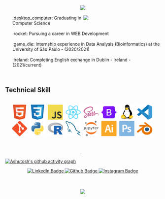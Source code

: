 <!-- HEADER -->
<div align="center"><img src="https://capsule-render.vercel.app/api?type=waving&color=5ACDEB&height=80&section=header&text=Charles%20Barros&fontSize=60&fontColor=fff"/></div>

<!-- ABOUT -->
<div>
    <div id='gif'>
        <img align="right" src="https://media.giphy.com/media/BOOyywoZerTGp90YPN/giphy.gif" width="250"/>
    </div>
    <div align="left" >
        <ul type="none">
            <li>:desktop_computer: Graduating in Computer Science</li>
            <span>&nbsp</span>
            <li>:rocket: Pursuing a career in WEB Development</li>
            <span>&nbsp</span>
            <li>:game_die: Internship experience in Data Analysis (Bioinformatics) at the University of São Paulo - (2020/2021)</li>
            <span>&nbsp</span>
            <li>:ireland: Completing English exchange in Dublin - Ireland - (2021/current)</li>
        </ul>
    </div>
</div>

</br>
<h2>Technical Skill</h2>

<!-- TECH ICONS -->
</br>

<div align="center">
    <img src="https://github.com/devicons/devicon/blob/master/icons/html5/html5-original.svg" title="html5" alt="html5 icon" width="50"/>&nbsp; 
    <img src="https://github.com/devicons/devicon/blob/master/icons/css3/css3-original.svg" title="css3" alt="css3 icon" width="50"/>&nbsp; 
    <img src='https://github.com/devicons/devicon/blob/master/icons/javascript/javascript-original.svg' title="javascript" alt="javascript icon" width="50"/>&nbsp; 
    <img src="https://github.com/devicons/devicon/blob/master/icons/react/react-original.svg" title="react" alt="react icon" width="50"/>&nbsp; 
    <img src="https://github.com/devicons/devicon/blob/master/icons/sass/sass-original.svg" title="sass" alt="sass icon" width="50"/>&nbsp; 
    <img src="https://github.com/devicons/devicon/blob/master/icons/bootstrap/bootstrap-original.svg" title="bootstrap" alt="bootstrap icon" width="50"/>&nbsp; 
    <img src="https://github.com/devicons/devicon/blob/master/icons/linux/linux-original.svg" title="tux" alt="linux icon" width="50"/>&nbsp; 
    <img src="https://github.com/devicons/devicon/blob/master/icons/vscode/vscode-original.svg" title="vscode" alt="vscode icon" width="50"/>&nbsp; 
    <img src="https://github.com/devicons/devicon/blob/master/icons/git/git-original.svg" title="git" alt="git icon" width="50"/>&nbsp; 
    <img src="https://github.com/devicons/devicon/blob/master/icons/python/python-original.svg" title="python" alt="python icon" width="50"/>&nbsp; 
    <img src="https://github.com/devicons/devicon/blob/master/icons/r/r-original.svg" title="r language" alt="r language icon" width="50"/>&nbsp; 
    <img src="https://github.com/devicons/devicon/blob/master/icons/mysql/mysql-original.svg" title="mysql" alt="mysql icon" width="50"/>&nbsp; 
    <img src="https://github.com/devicons/devicon/blob/master/icons/jupyter/jupyter-original-wordmark.svg" title="jupyter notebook" alt="jupyter notebook icon" width="50"/>&nbsp; 
    <img src="https://github.com/devicons/devicon/blob/master/icons/illustrator/illustrator-plain.svg" title="illustrator" alt="illustrator icon" width="50"/>&nbsp; 
    <img src="https://github.com/devicons/devicon/blob/master/icons/photoshop/photoshop-plain.svg" title="photoshop" alt="photoshop icon" width="50"/>&nbsp; 
    <img src="https://github.com/devicons/devicon/blob/master/icons/blender/blender-original.svg" title="blender" alt="blender icon" width="50"/>&nbsp; 
</div>

<h1></h1> <!-- SEPARATOR FINE LINE -->

 <!-- GITHUB STATS-->
<div align="center">
    <a href="https://git.io/streak-stats" target="_blank">
        <img src="http://github-readme-streak-stats.herokuapp.com?user=charbavito&theme=dark&background=0D1117&hide_border=true" alt=""/>
    </a>&nbsp;&nbsp;
    <a href="https://github.com/anuraghazra/github-readme-stats" target="_blank">
        <img src="https://github-readme-stats.vercel.app/api/top-langs/?username=charbavito&layout=compact&theme=vision-friendly-dark&bg_color=0D1117&hide_border=true&title_color=fff" alt=""/>
    </a>
</div>

<!-- LINE GRAPH STATS -->
[![Ashutosh's github activity graph](https://activity-graph.herokuapp.com/graph?username=charbavito&bg_color=0D1117&line=3E899F&color=fff&radius=16&hide_border=true&point=fff&hide_title=true)](https://github.com/ashutosh00710/github-readme-activity-graph)

<!-- SOCIAL -->
<div align="center">
    <a href="https://www.linkedin.com/in/charles-barros/">
        <img src="https://img.shields.io/badge/LinkedIn-0077B5?style=for-the-badge&logo=linkedin&logoColor=white" alt="LinkedIn Badge"/>
    </a>
    <a href="https://github.com/charbavito">
        <img src="https://img.shields.io/badge/GitHub-100000?style=for-the-badge&logo=github&logoColor=white" alt="Github Badge"/>
    </a>
    <a href="https://www.instagram.com/charbavito">
        <img src="https://img.shields.io/badge/Instagram-E4405F?style=for-the-badge&logo=instagram&logoColor=white" alt="Instagram Badge"/>
    </a>
</div>

</br>

<div align='center'><img src="https://komarev.com/ghpvc/?username=charbavito&style=flat-square&color=blue" alt=""/></div>

</br>

<!-- FOOTER -->
<div align="center">
    <img src="https://capsule-render.vercel.app/api?type=waving&color=5ACDEB&height=80&section=footer&fontSize=40&fontColor=fff&text=Thanks"/>
</div>